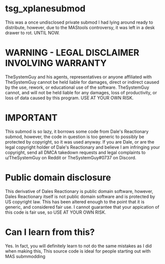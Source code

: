 # tsg_xplanesubmod
This was a once undisclosed private submod I had lying around ready to distribute, however, due to the MAStools controversy, it was left in a desk drawer to rot. UNTIL NOW.

# WARNING - LEGAL DISCLAIMER INVOLVING WARRANTY

TheSystemGuy and his agents, representatives or anyone affiliated with TheSystemGuy cannot be held liable for damages, direct or indirect caused by the use, rework, or educational use of the software. TheSystemGuy cannot, and will not be held liable for any damages, loss of productivity, or loss of data caused by this program. USE AT YOUR OWN RISK.

# IMPORTANT

This submod is so lazy, it borrows some code from Dale's Reactionary submod, however, the code in question is too generic to possibly be protected by copyright, so it was used anyway. If you are Dale, or are the legal copyright holder of Dale's Reactionary and believe I am infringing your copyright, send all DMCA takedown requests and legal complaints to u/TheSystemGuy on Reddit or TheSystemGuy#0737 on Discord.

# Public domain disclosure 

This derivative of Dales Reactionary is public domain software, however, Dales Reactionary itself is not public domain software and is protected by US copyright law. This has been altered enough to the point that it is generic, and considered fair use. I cannot guarantee that your appication of this code is fair use, so USE AT YOUR OWN RISK.

# Can I learn from this?

Yes. In fact, you will definitely learn to not do the same mistakes as I did when making this, This source code is ideal for people starting out with MAS submmodding

